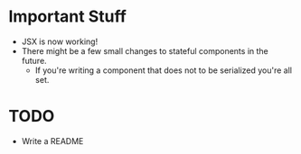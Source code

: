# Important Stuff
* JSX is now working!
* There might be a few small changes to stateful components in the future.
    * If you're writing a component that does not to be serialized you're all set.
# TODO
* Write a README